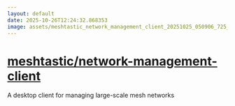 ```yaml
---
layout: default
date: 2025-10-26T12:24:32.868353
image: assets/meshtastic_network_management_client_20251025_050906_725_20251025_101417_40d8cd--20251025T121439709--cropped.png
---
```


# [meshtastic/network-management-client](https://github.com/meshtastic/network-management-client/)

A desktop client for managing large-scale mesh networks
